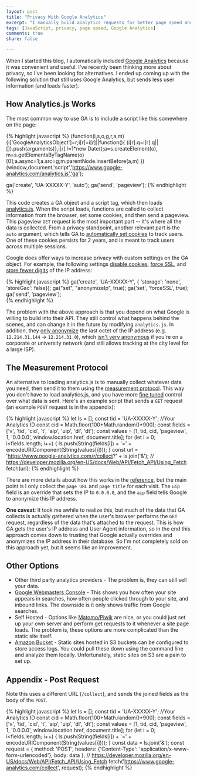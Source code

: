 ```yaml
---
layout: post
title: "Privacy With Google Analytics"
excerpt: "I manually build analytics requests for better page speed and more privacy."
tags: [JavaScript, privacy, page speed, Google Analytics]
comments: true
share: false

---
```


When I started this blog, I automatically included [Google Analytics](https://developers.google.com/analytics/devguides/collection/analyticsjs/) because it was convenient and useful.  I've recently been thinking more about privacy, so I've been looking for alternatives.  I ended up coming up with the following solution that still uses Google Analytics, but sends less user information (and loads faster).

## How Analytics.js Works

The most common way to use GA is to include a script like this somewhere on the page:

{% highlight javascript %}
(function(i,s,o,g,r,a,m){i['GoogleAnalyticsObject']=r;i[r]=i[r]||function(){
(i[r].q=i[r].q||[]).push(arguments)},i[r].l=1*new Date();a=s.createElement(o),
m=s.getElementsByTagName(o)[0];a.async=1;a.src=g;m.parentNode.insertBefore(a,m)
})(window,document,'script','https://www.google-analytics.com/analytics.js','ga');

ga('create', 'UA-XXXXX-Y', 'auto');
ga('send', 'pageview');
{% endhighlight %}

This code creates a GA object and a script tag, which then loads [analytics.js](https://developers.google.com/analytics/devguides/collection/analyticsjs/field-reference).  When the script loads, functions are called to collect information from the browser, set some cookies, and then send a pageview.  This pageview `GET` request is the most important part -- it's where all the data is collected.  From a privacy standpoint, another relevant part is the `auto` argument, which tells GA to [automatically set cookies](https://developers.google.com/analytics/devguides/collection/analyticsjs/cookies-user-id#automatic_cookie_domain_configuration) to track users.  One of these cookies persists for 2 years, and is meant to track users across multiple sessions.   

Google does offer ways to increase privacy with custom settings on the GA object.  For example, the following settings [disable cookies](https://developers.google.com/analytics/devguides/collection/analyticsjs/cookies-user-id#disabling_cookies), [force SSL](https://developers.google.com/analytics/devguides/collection/analyticsjs/field-reference#forceSSL), and [store fewer digits](https://developers.google.com/analytics/devguides/collection/analyticsjs/ip-anonymization) of the IP address:

{% highlight javascript %}
ga('create', 'UA-XXXXX-Y', {
   'storage': 'none',
   'storeGac': false});
ga("set", "anonymizeIp", true);
ga('set', 'forceSSL', true);
ga('send', 'pageview');  
{% endhighlight %}

The problem with the above approach is that you depend on what Google is willing to build into their API.  They still control what happens behind the scenes, and can change it in the future by modifying `analytics.js`.  In addition, they [only anonymize](https://support.google.com/analytics/answer/2763052?hl=en) the last octet of the IP address (e.g. `12.214.31.144` -> `12.214.31.0`), which [isn't very anonymous](https://computer.howstuffworks.com/internet/basics/question5492.htm) if you're on a corporate or university network (and still allows tracking at the city level for a large ISP).    

## The Measurement Protocol

An alternative to loading analytics.js is to manually collect whatever data you need, then send it to them using the [measurement protocol](https://developers.google.com/analytics/devguides/collection/protocol/v1/reference).  This way you don't have to load analytics.js, and you have more [fine tuned](https://developers.google.com/analytics/devguides/collection/protocol/v1/parameters) control over what data is sent.  Here's an example script that sends a `GET` request (an example `POST` request is in the appendix):

{% highlight javascript %}
let ls = [];
const tid = 'UA-XXXXX-Y';  //Your Analytics ID
const cid = Math.floor(100+Math.random()*900);
const fields = ['v', 'tid', 'cid', 't', 'aip', 'uip', 'dl', 'dt']; 
const values = [1, tid, cid, 'pageview', 1, '0.0.0.0', window.location.href, document.title]; 
for (let i = 0; i<fields.length; i++) {
    ls.push(String(fields[i]) + '=' + encodeURIComponent(String(values[i])));
}
const url = 'https://www.google-analytics.com/r/collect?' + ls.join('&');
// https://developer.mozilla.org/en-US/docs/Web/API/Fetch_API/Using_Fetch
fetch(url);
{% endhighlight %}

There are more details about how this works in the [reference](https://developers.google.com/analytics/devguides/collection/protocol/v1/reference), but the main point is I only collect the `page URL` and `page title` for each visit.  The `uip` field is an override that sets the IP to `0.0.0.0`, and the `aip` field tells Google to anonymize this IP address.

**One caveat**: It took me awhile to realize this, but much of the data that GA collects is actually gathered when the user's browser performs the `GET` request, regardless of the data that's attached to the request.  This is how GA gets the user's IP address and User Agent information, so in the end this approach comes down to trusting that Google actually overrides and anonymizes the IP address in their database.  So I'm not completely sold on this approach yet, but it seems like an improvement.   

## Other Options

* Other third party analytics providers - The problem is, they can still sell your data.  
* [Google Webmasters Console](https://www.google.com/webmasters/) - This shows you how often your site appears in searches, how often people clicked through to your site, and inbound links.  The downside is it only shows traffic from Google searches. 
* Self Hosted - Options like [Matomo/Piwik](https://matomo.org/) are nice, or you could just set up your own server and perform get requests to it whenever a site page loads.  The problem is, these options are more complicated than the static site itself.  
* [Amazon Bucket](https://aws.amazon.com/s3/) - Static sites hosted in S3 buckets can be configured to store access logs.  You could pull these down using the command line and analyze them locally.  Unfortunately, static sites on S3 are a pain to set up.  

## Appendix - Post Request

Note this uses a different URL (`/collect`), and sends the joined fields as the body of the `POST`.  

{% highlight javascript %}
let ls = [];
const tid = 'UA-XXXXX-Y';  //Your Analytics ID
const cid = Math.floor(100+Math.random()*900);
const fields = ['v', 'tid', 'cid', 't', 'aip', 'uip', 'dl', 'dt']; 
const values = [1, tid, cid, 'pageview', 1, '0.0.0.0', window.location.href, document.title]; 
for (let i = 0; i<fields.length; i++) {
  ls.push(String(fields[i]) + '=' + encodeURIComponent(String(values[i])));
}
const data = ls.join('&');
const request = {
  method: 'POST',
  headers: {'Content-Type': 'application/x-www-form-urlencoded'},
  body: data
};
// https://developer.mozilla.org/en-US/docs/Web/API/Fetch_API/Using_Fetch
fetch('https://www.google-analytics.com/collect', request);
{% endhighlight %}